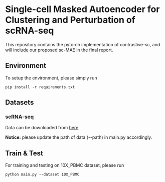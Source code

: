 # Single-cell Masked Autoencoder for Clustering and Perturbation of scRNA-seq

This repository contains the pytorch implementation of contrastive-sc, and will include our proposed sc-MAE in the final report.

## Environment

To setup the environment, please simply run

```
pip install -r requirements.txt
```

## Datasets

###  scRNA-seq 

Data can be downloaded from [here](https://drive.google.com/file/d/1JKcLwZypAk8JIn44jt8DVj3wpU_ag2Wd/view?usp=sharing)

**Notice:** please update the path of data (--path) in main.py accordingly.



## Train & Test

For training and testing on 10X_PBMC dataset, please run

```
python main.py --dataset 10X_PBMC
```
